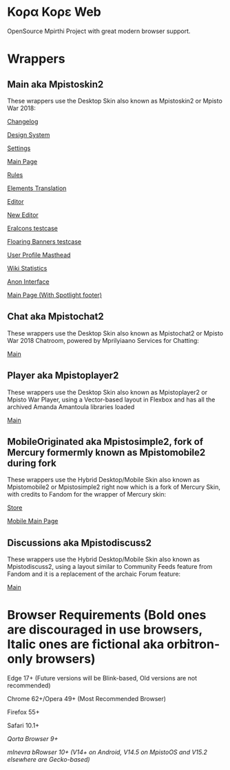 # Κορα Κορε Web
OpenSource Mpirthi Project with great modern browser support.

# Wrappers
## Main aka Mpistoskin2
These wrappers use the Desktop Skin also known as Mpistoskin2 or Mpisto War 2018:

[Changelog](https://awikia.github.io/Mpisto/Ryneeeel%20Grooze%20Chancelog.html)

[Design System](https://awikia.github.io/Mpisto/Ryneeeel%20Grooze%20Systems.html)

[Settings](https://awikia.github.io/Mpisto/Options.html)

[Main Page](https://awikia.github.io/Mpisto/Ryneeeel%20Grooze.html)

[Rules](https://awikia.github.io/Mpisto/Ryneeeel%20Grooze%20Contributions.html)

[Elements Translation](https://awikia.github.io/Mpisto/Ryneeeel%20Grooze%20Element%20Translation.html)

[Editor](https://awikia.github.io/Mpisto/Ryneeeel%20Grooze%20Editor.html)
 
[New Editor](https://awikia.github.io/Mpisto/Ryneeeel%20Grooze%20Article%20Constructor.html)

[EraIcons testcase](https://awikia.github.io/Mpisto/Ryneeeel%20Grooze%20Icons.html)

[Floaring Banners testcase](https://awikia.github.io/Mpisto/Ryneeeel%20Grooze%20Banner.html)

[User Profile Masthead](https://awikia.github.io/Mpisto/Ryneeeel%20Grooze%20User.html)

[Wiki Statistics](https://awikia.github.io/Mpisto/Ryneeeel%20Grooze%20Stats.html)

[Anon Interface](https://awikia.github.io/Mpisto/Ryneeeel%20Grooze%20(Anons).html)

[Main Page (With Spotlight footer)](https://awikia.github.io/Mpisto/Ryneeeel%20Grooze%20(Spotlight).html)
## Chat aka Mpistochat2
These wrappers use the Desktop Skin also known as Mpistochat2 or Mpisto War 2018 Chatroom, powered by Mprilyiaano Services for Chatting:

[Main](https://awikia.github.io/Mpisto/Ryneeeel%20Grooze%20Chat.html)
## Player aka Mpistoplayer2
These wrappers use the Desktop Skin also known as Mpistoplayer2 or Mpisto War Player, using a Vector-based layout in Flexbox and has all the archived Amanda Amantoula libraries loaded

[Main](https://awikia.github.io/Mpisto/Ryneeeel%20Grooze%20Player.html)

## MobileOriginated aka Mpistosimple2, fork of Mercury formermly known as Mpistomobile2 during fork
These wrappers use the Hybrid Desktop/Mobile Skin also known as Mpistomobile2 or Mpistosimple2 right now which is a fork of Mercury Skin, with credits to Fandom for the wrapper of Mercury skin:

[Store](https://awikia.github.io/Mpisto/Ryneeeel%20Grooze%20(Store).html)

[Mobile Main Page](https://awikia.github.io/Mpisto/Ryneeeel%20Grooze%20(Mobile).html)


## Discussions aka Mpistodiscuss2
These wrappers use the Hybrid Desktop/Mobile Skin also known as Mpistodiscuss2, using a layout similar to Community Feeds feature from Fandom and it is a replacement of the archaic Forum feature:

[Main](https://awikia.github.io/Mpisto/Ryneeeel%20Grooze%20Discussions.html)

# Browser Requirements (Bold ones are discouraged in use browsers, Italic ones are fictional aka orbitron-only browsers)

Edge 17+ (Future versions will be Blink-based, Old versions are not recommended)

Chrome 62+/Opera 49+ (Most Recommended Browser)

Firefox 55+

Safari 10.1+

*Qorta Browser 9+*

*mInevra bRowser 10+ (V14+ on Android, V14.5 on MpistoOS and V15.2 elsewhere are Gecko-based)*
